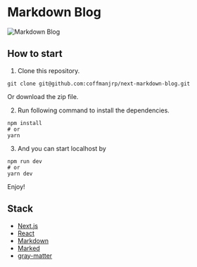 # Markdown Blog

![Markdown Blog](https://res.cloudinary.com/coffmanjrp-dev/image/upload/v1643586852/coffmanjrp.io/markdown_blog_d4cfb4a934.png)

## How to start

1. Clone this repository.

```
git clone git@github.com:coffmanjrp/next-markdown-blog.git
```

Or download the zip file.

2. Run following command to install the dependencies.

```
npm install
# or
yarn
```

3. And you can start localhost by

```
npm run dev
# or
yarn dev
```

Enjoy!

## Stack

- [Next.js](https://nextjs.org/)
- [React](https://reactjs.org/)
- [Markdown](https://www.markdownguide.org/)
- [Marked](https://marked.js.org/)
- [gray-matter](https://github.com/jonschlinkert/gray-matter)
